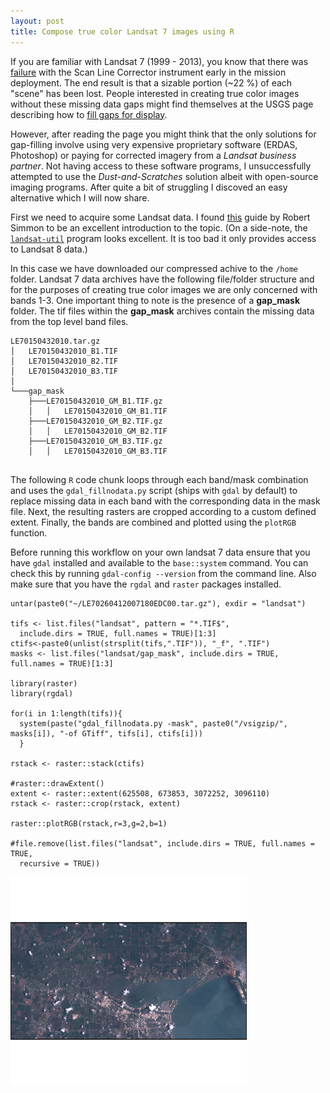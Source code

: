 ```yaml
---
layout: post
title: Compose true color Landsat 7 images using R
---
```


If you are familiar with Landsat 7 (1999 - 2013), you know that there was [failure](http://landsat.usgs.gov/products_slcoffbackground.php) with the Scan Line Corrector instrument early in the mission deployment. The end result is that a sizable portion (~22 %) of each "scene" has been lost. People interested in creating true color images without these missing data gaps might find themselves at the USGS page describing how to [fill gaps for display](http://landsat.usgs.gov/filling_the_gaps_for_display.php).

However, after reading the page you might think that the only solutions for gap-filling involve using very expensive proprietary software (ERDAS, Photoshop) or paying for corrected imagery from a _Landsat business partner_. Not having access to these software programs, I unsuccessfully attempted to use the _Dust-and-Scratches_ solution albeit with open-source imaging programs. After quite a bit of struggling I discoved an easy alternative which I will now share. 

First we need to acquire some Landsat data. I found [this](http://earthobservatory.nasa.gov/blogs/elegantfigures/2013/05/31/a-quick-guide-to-earth-explorer-for-landsat-8/) guide by Robert Simmon to be an excellent introduction to the topic. (On a side-note, the [`landsat-util`](http://landsat-util.readthedocs.org/en/latest/index.html) program looks excellent. It is too bad it only provides access to Landsat 8 data.) 

In this case we have downloaded our compressed achive to the `/home` folder. Landsat 7 data archives have the following file/folder structure and for the purposes of creating true color images we are only concerned with bands 1-3. One important thing to note is the presence of a **gap_mask** folder. The tif files within the **gap_mask** archives contain the missing data from the top level band files.

```
LE70150432010.tar.gz
│   LE70150432010_B1.TIF
│   LE70150432010_B2.TIF
│   LE70150432010_B3.TIF
│
└───gap_mask
    ├───LE70150432010_GM_B1.TIF.gz
    │   │   LE70150432010_GM_B1.TIF
    ├───LE70150432010_GM_B2.TIF.gz
    │   │   LE70150432010_GM_B2.TIF
    ├───LE70150432010_GM_B3.TIF.gz
    │   │   LE70150432010_GM_B3.TIF
    
```

The following `R` code chunk loops through each band/mask combination and uses the `gdal_fillnodata.py` script (ships with `gdal` by default) to replace missing data in each band with the corresponding data in the mask file. Next, the resulting rasters are cropped according to a custom defined extent. Finally, the bands are combined and plotted using the `plotRGB` function.

Before running this workflow on your own landsat 7 data ensure that you have `gdal` installed and available to the `base::system` command. You can check this by running `gdal-config --version` from the command line. Also make sure that you have the `rgdal` and `raster` packages installed.

```
untar(paste0("~/LE70260412007180EDC00.tar.gz"), exdir = "landsat")

tifs <- list.files("landsat", pattern = "*.TIF$",
  include.dirs = TRUE, full.names = TRUE)[1:3]
ctifs<-paste0(unlist(strsplit(tifs,".TIF")), "_f", ".TIF")
masks <- list.files("landsat/gap_mask", include.dirs = TRUE, full.names = TRUE)[1:3]

library(raster)
library(rgdal)
        
for(i in 1:length(tifs)){
  system(paste("gdal_fillnodata.py -mask", paste0("/vsigzip/", masks[i]), "-of GTiff", tifs[i], ctifs[i]))
  }
        
rstack <- raster::stack(ctifs)
        
#raster::drawExtent()
extent <- raster::extent(625508, 673853, 3072252, 3096110)
rstack <- raster::crop(rstack, extent)
          
raster::plotRGB(rstack,r=3,g=2,b=1)

#file.remove(list.files("landsat", include.dirs = TRUE, full.names = TRUE,
  recursive = TRUE))
```
![landsat](/public/images/landsat.png)  